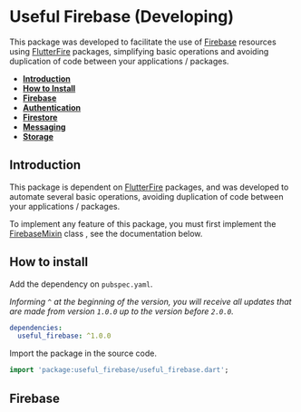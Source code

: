 # Useful Firebase (Developing)

This package was developed to facilitate the use of [Firebase](https://firebase.google.com/) resources using [FlutterFire](https://firebase.flutter.dev/) packages, simplifying basic operations and avoiding duplication of code between your applications / packages.

- **[Introduction](#introduction)**
- **[How to Install](#how-to-install)**
- **[Firebase](#firebase)**
- **[Authentication](#authentication)**
- **[Firestore](#firestore)**
- **[Messaging](#messaging)**
- **[Storage](#storage)**

## Introduction

This package is dependent on [FlutterFire](https://firebase.flutter.dev/) packages, and was developed to automate several basic operations, avoiding duplication of code between your applications / packages.

To implement any feature of this package, you must first implement the [FirebaseMixin](#firebase) class , see the documentation below.

## How to install

Add the dependency on `pubspec.yaml`. 

*Informing `^` at the beginning of the version, you will receive all updates that are made from version `1.0.0` up to the version before `2.0.0`.*

```yaml
dependencies:
  useful_firebase: ^1.0.0
```

Import the package in the source code.

```dart
import 'package:useful_firebase/useful_firebase.dart';
```

## Firebase